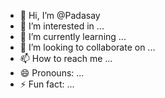- 👋 Hi, I’m @Padasay
- 👀 I’m interested in ...
- 🌱 I’m currently learning ...
- 💞️ I’m looking to collaborate on ...
- 📫 How to reach me ...
- 😄 Pronouns: ...
- ⚡ Fun fact: ...

<!---
Padasay/Padasay is a ✨ special ✨ repository because its `README.md` (this file) appears on your GitHub profile.
You can click the Preview link to take a look at your changes.
--->
